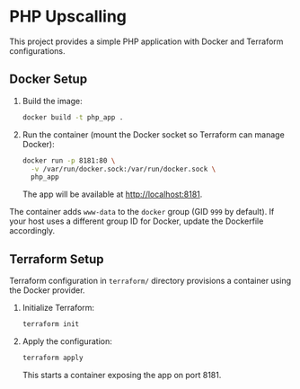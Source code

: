 # PHP Upscalling

This project provides a simple PHP application with Docker and Terraform configurations.

## Docker Setup

1. Build the image:
   ```bash
   docker build -t php_app .
   ```
2. Run the container (mount the Docker socket so Terraform can manage Docker):
   ```bash
   docker run -p 8181:80 \
     -v /var/run/docker.sock:/var/run/docker.sock \
     php_app
   ```
   The app will be available at [http://localhost:8181](http://localhost:8181).

The container adds `www-data` to the `docker` group (GID `999` by default).
If your host uses a different group ID for Docker, update the Dockerfile accordingly.

## Terraform Setup

Terraform configuration in `terraform/` directory provisions a container using the Docker provider.

1. Initialize Terraform:
   ```bash
   terraform init
   ```
2. Apply the configuration:
   ```bash
   terraform apply
   ```
   This starts a container exposing the app on port 8181.
